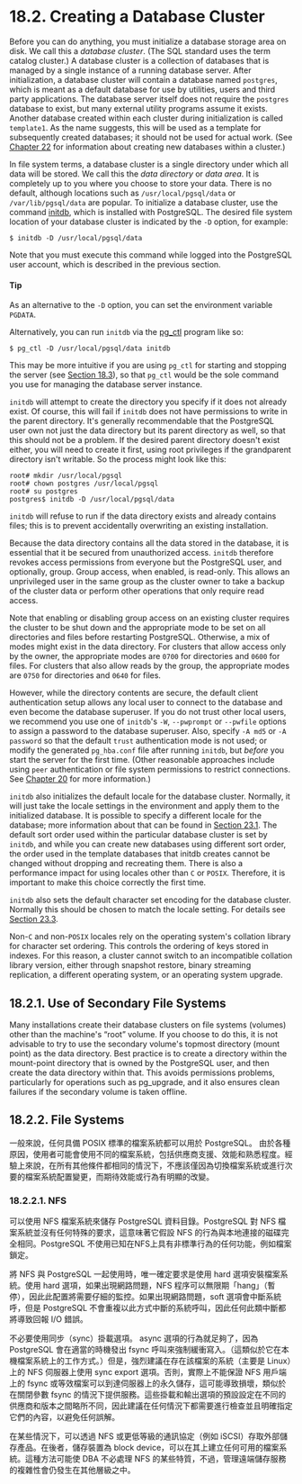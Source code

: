 # 18.2. Creating a Database Cluster

Before you can do anything, you must initialize a database storage area on disk. We call this a _database cluster_. \(The SQL standard uses the term catalog cluster.\) A database cluster is a collection of databases that is managed by a single instance of a running database server. After initialization, a database cluster will contain a database named `postgres`, which is meant as a default database for use by utilities, users and third party applications. The database server itself does not require the `postgres` database to exist, but many external utility programs assume it exists. Another database created within each cluster during initialization is called `template1`. As the name suggests, this will be used as a template for subsequently created databases; it should not be used for actual work. \(See [Chapter 22](https://www.postgresql.org/docs/12/managing-databases.html) for information about creating new databases within a cluster.\)

In file system terms, a database cluster is a single directory under which all data will be stored. We call this the _data directory_ or _data area_. It is completely up to you where you choose to store your data. There is no default, although locations such as `/usr/local/pgsql/data` or `/var/lib/pgsql/data` are popular. To initialize a database cluster, use the command [initdb](https://www.postgresql.org/docs/12/app-initdb.html), which is installed with PostgreSQL. The desired file system location of your database cluster is indicated by the `-D` option, for example:

```text
$ initdb -D /usr/local/pgsql/data
```

Note that you must execute this command while logged into the PostgreSQL user account, which is described in the previous section.

#### Tip

As an alternative to the `-D` option, you can set the environment variable `PGDATA`.

Alternatively, you can run `initdb` via the [pg\_ctl](https://www.postgresql.org/docs/12/app-pg-ctl.html) program like so:

```text
$ pg_ctl -D /usr/local/pgsql/data initdb
```

This may be more intuitive if you are using `pg_ctl` for starting and stopping the server \(see [Section 18.3](https://www.postgresql.org/docs/12/server-start.html)\), so that `pg_ctl` would be the sole command you use for managing the database server instance.

`initdb` will attempt to create the directory you specify if it does not already exist. Of course, this will fail if `initdb` does not have permissions to write in the parent directory. It's generally recommendable that the PostgreSQL user own not just the data directory but its parent directory as well, so that this should not be a problem. If the desired parent directory doesn't exist either, you will need to create it first, using root privileges if the grandparent directory isn't writable. So the process might look like this:

```text
root# mkdir /usr/local/pgsql
root# chown postgres /usr/local/pgsql
root# su postgres
postgres$ initdb -D /usr/local/pgsql/data
```

`initdb` will refuse to run if the data directory exists and already contains files; this is to prevent accidentally overwriting an existing installation.

Because the data directory contains all the data stored in the database, it is essential that it be secured from unauthorized access. `initdb` therefore revokes access permissions from everyone but the PostgreSQL user, and optionally, group. Group access, when enabled, is read-only. This allows an unprivileged user in the same group as the cluster owner to take a backup of the cluster data or perform other operations that only require read access.

Note that enabling or disabling group access on an existing cluster requires the cluster to be shut down and the appropriate mode to be set on all directories and files before restarting PostgreSQL. Otherwise, a mix of modes might exist in the data directory. For clusters that allow access only by the owner, the appropriate modes are `0700` for directories and `0600` for files. For clusters that also allow reads by the group, the appropriate modes are `0750` for directories and `0640` for files.

However, while the directory contents are secure, the default client authentication setup allows any local user to connect to the database and even become the database superuser. If you do not trust other local users, we recommend you use one of `initdb`'s `-W`, `--pwprompt` or `--pwfile` options to assign a password to the database superuser. Also, specify `-A md5` or `-A password` so that the default `trust` authentication mode is not used; or modify the generated `pg_hba.conf` file after running `initdb`, but _before_ you start the server for the first time. \(Other reasonable approaches include using `peer` authentication or file system permissions to restrict connections. See [Chapter 20](https://www.postgresql.org/docs/12/client-authentication.html) for more information.\)

`initdb` also initializes the default locale for the database cluster. Normally, it will just take the locale settings in the environment and apply them to the initialized database. It is possible to specify a different locale for the database; more information about that can be found in [Section 23.1](https://www.postgresql.org/docs/12/locale.html). The default sort order used within the particular database cluster is set by `initdb`, and while you can create new databases using different sort order, the order used in the template databases that initdb creates cannot be changed without dropping and recreating them. There is also a performance impact for using locales other than `C` or `POSIX`. Therefore, it is important to make this choice correctly the first time.

`initdb` also sets the default character set encoding for the database cluster. Normally this should be chosen to match the locale setting. For details see [Section 23.3](https://www.postgresql.org/docs/12/multibyte.html).

Non-`C` and non-`POSIX` locales rely on the operating system's collation library for character set ordering. This controls the ordering of keys stored in indexes. For this reason, a cluster cannot switch to an incompatible collation library version, either through snapshot restore, binary streaming replication, a different operating system, or an operating system upgrade.

## 18.2.1. Use of Secondary File Systems

Many installations create their database clusters on file systems \(volumes\) other than the machine's “root” volume. If you choose to do this, it is not advisable to try to use the secondary volume's topmost directory \(mount point\) as the data directory. Best practice is to create a directory within the mount-point directory that is owned by the PostgreSQL user, and then create the data directory within that. This avoids permissions problems, particularly for operations such as pg\_upgrade, and it also ensures clean failures if the secondary volume is taken offline.

## 18.2.2. File Systems

一般來說，任何具備 POSIX 標準的檔案系統都可以用於 PostgreSQL。 由於各種原因，使用者可能會使用不同的檔案系統，包括供應商支援、效能和熟悉程度。經驗上來說，在所有其他條件都相同的情況下，不應該僅因為切換檔案系統或進行次要的檔案系統配置變更，而期待效能或行為有明顯的改變。

### **18.2.2.1. NFS**

可以使用 NFS 檔案系統來儲存 PostgreSQL 資料目錄。PostgreSQL 對 NFS 檔案系統並沒有任何特殊的要求，這意味著它假設 NFS 的行為與本地連接的磁碟完全相同。PostgreSQL 不使用已知在NFS上具有非標準行為的任何功能，例如檔案鎖定。

將 NFS 與 PostgreSQL 一起使用時，唯一確定要求是使用 hard 選項安裝檔案系統。使用 hard 選項，如果出現網路問題，NFS 程序可以無限期「hang」（暫停），因此此配置將需要仔細的監控。如果出現網路問題，soft 選項會中斷系統呼，但是 PostgreSQL 不會重複以此方式中斷的系統呼叫，因此任何此類中斷都將導致回報 I/O 錯誤。

不必要使用同步（sync）掛載選項。 async 選項的行為就足夠了，因為 PostgreSQL 會在適當的時機發出 fsync 呼叫來強制緩衝寫入。（這類似於它在本機檔案系統上的工作方式。）但是，強烈建議在存在該檔案的系統（主要是 Linux）上的 NFS 伺服器上使用 sync export 選項。否則，實際上不能保證 NFS 用戶端上的 fsync 或等效檔案可以到達伺服器上的永久儲存，這可能導致損壞，類似於在關閉參數 fsync 的情況下提供服務。這些掛載和輸出選項的預設設定在不同的供應商和版本之間略所不同，因此建議在任何情況下都需要進行檢查並且明確指定它們的內容，以避免任何誤解。

在某些情況下，可以透過 NFS 或更低等級的通訊協定（例如 iSCSI）存取外部儲存產品。在後者，儲存裝置為 block device，可以在其上建立任何可用的檔案系統。這種方法可能使 DBA 不必處理 NFS 的某些特質，不過，管理遠端儲存服務的複雜性會仍發生在其他層級之中。


